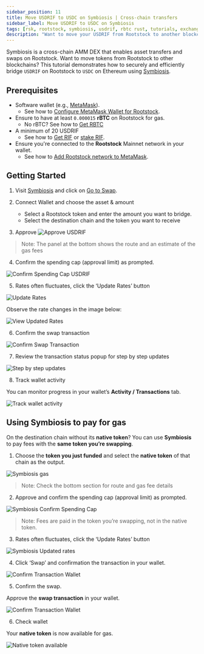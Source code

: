 ```yaml
---
sidebar_position: 11
title: Move USDRIF to USDC on Symbiosis | Cross-chain transfers
sidebar_label: Move USDRIF to USDC on Symbiosis 
tags: [rsk, rootstock, symbiosis, usdrif, rbtc rust, tutorials, exchange, resources, move stablecoins from Rootstock]
description: "Want to move your USDRIF from Rootstock to another blockchain to access new DeFi opportunities or a different stablecoin? This guide shows you how to securely and efficiently bridge your USDRIF to USDC using Symbiosis."
---
```


Symbiosis is a cross-chain AMM DEX that enables asset transfers and swaps on Rootstock. Want to move tokens from Rootstock to other blockchains? This tutorial demonstrates how to securely and efficiently bridge `USDRIF` on Rootstock to `USDC` on Ethereum using [Symbiosis](https://symbiosis.finance/). 
 
## Prerequisites

* Software wallet (e.g., [MetaMask](https://metamask.io/)). 
    * See how to [Configure MetaMask Wallet for Rootstock](https://dev.rootstock.io/dev-tools/wallets/metamask/).
* Ensure to have at least `0.000015` **rBTC** on Rootstock for gas.
    * No rBTC? See how to [Get RBTC](https://rootstock.io/rbtc/#get-rbtc)
* A minimum of 20 USDRIF
    * See how to [Get RIF](https://rif.technology/rif-token/) or [stake RIF](https://app.rootstockcollective.xyz/).
* Ensure you're connected to the **Rootstock** Mainnet network in your wallet.
    * See how to [Add Rootstock network to MetaMask](https://dev.rootstock.io/dev-tools/wallets/metamask/#option-1-add-rootstock-networks-to-metamask-automatically).

## Getting Started

1. Visit [Symbiosis](https://symbiosis.finance/) and click on [Go to Swap](https://app.symbiosis.finance/swap).

2. Connect Wallet and choose the asset & amount
    * Select a Rootstock token and enter the amount you want to bridge.
    * Select the destination chain and the token you want to receive 
3. Approve
![Approve USDRIF](/img/resources/tutorials/symbiosis/1-approve-usdrif.png)

> Note: The panel at the bottom shows the route and an estimate of the gas fees

4. Confirm the spending cap (approval limit) as prompted.

![Confirm Spending Cap USDRIF](/img/resources/tutorials/symbiosis/2-confirm-spending-cap.png)

5. Rates often fluctuates, click the ‘Update Rates’ button

![Update Rates](/img/resources/tutorials/symbiosis/3-update-rates.png)

Observe the rate changes in the image below:

![View Updated Rates](/img/resources/tutorials/symbiosis/4-view-updated-rates.png)

6. Confirm the swap transaction

![Confirm Swap Transaction](/img/resources/tutorials/symbiosis/5-confirm-swap-transaction.png)

7. Review the transaction status popup for step by step updates

![Step by step updates](/img/resources/tutorials/symbiosis/6-step-by-step-updates.png)

8. Track wallet activity

You can monitor progress in your wallet’s **Activity / Transactions** tab.

![Track wallet activity](/img/resources/tutorials/symbiosis/7-view-wallet-activity.png)

## Using Symbiosis to pay for gas

On the destination chain without its **native token**? You can use **Symbiosis** to pay fees with the **same token you’re swapping**.

1. Choose the **token you just funded** and select the **native token** of that chain as the output. 

![Symbiosis gas](/img/resources/tutorials/symbiosis/8-use-symbiosis-for-gas.png)

> Note: Check the bottom section for route and gas fee details

2. Approve and confirm the spending cap (approval limit) as prompted.

![Symbiosis Confirm Spending Cap](/img/resources/tutorials/symbiosis/9-confirm-spending-cap.png)

> Note: Fees are paid in the token you’re swapping, not in the native token.

3. Rates often fluctuates, click the ‘Update Rates’ button

![Symbiosis Updated rates](/img/resources/tutorials/symbiosis/10-updated-rate-change.png)

4. Click ‘Swap’ and confirmation the transaction in your wallet.

![Confirm Transaction Wallet](/img/resources/tutorials/symbiosis/11-confirm-transaction-wallet.png)

5. Confirm the swap.

Approve the **swap transaction** in your wallet.

![Confirm Transaction Wallet](/img/resources/tutorials/symbiosis/12-confirm-transaction-status.png)

6. Check wallet

Your **native token** is now available for gas.

![Native token available](/img/resources/tutorials/symbiosis/13-native-token-available.png)